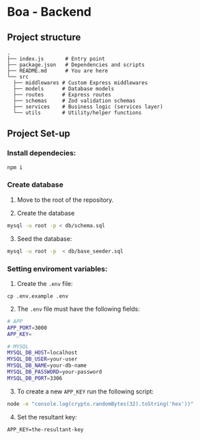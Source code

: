 # Boa - Backend

## Project structure
```
.
├── index.js       # Entry point
├── package.json   # Dependencies and scripts
├── README.md      # You are here
└── src
  ├── middlewares # Custom Express middlewares
  ├── models      # Database models
  ├── routes      # Express routes
  ├── schemas     # Zod validation schemas
  ├── services    # Business logic (services layer)
  └── utils       # Utility/helper functions
```

## Project Set-up

### Install dependecies:
```bash
npm i
```
### Create database
1. Move to the root of the repository.

2. Create the database
```bash
mysql -u root -p < db/schema.sql
```

3. Seed the database:
```bash
mysql -u root -p  < db/base_seeder.sql
```

### Setting enviroment variables:

1. Create the `.env` file:
```
cp .env.example .env
```

2. The `.env` file must have the following fields:

```bash
# APP
APP_PORT=3000
APP_KEY=

# MYSQL
MYSQL_DB_HOST=localhost
MYSQL_DB_USER=your-user
MYSQL_DB_NAME=your-db-name
MYSQL_DB_PASSWORD=your-password
MYSQL_DB_PORT=3306
```

3. To create a new `APP_KEY` run the following script:
```bash
node -e "console.log(crypto.randomBytes(32).toString('hex'))"
```
4. Set the resultant key:
```
APP_KEY=the-resultant-key
```
